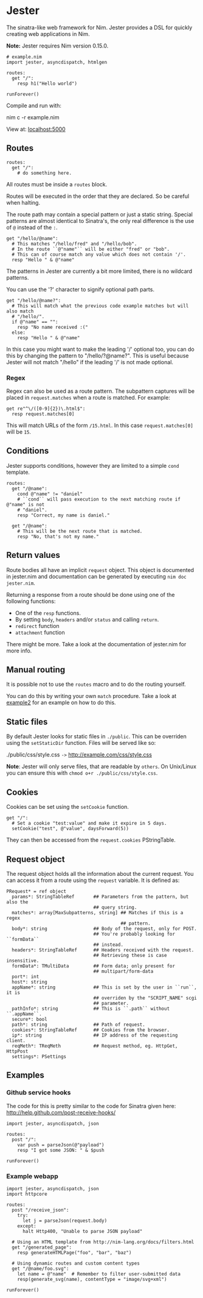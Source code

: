 # Jester

The sinatra-like web framework for Nim. Jester provides a DSL for quickly
creating web applications in Nim.

**Note:** Jester requires Nim version 0.15.0.

```nimrod
# example.nim
import jester, asyncdispatch, htmlgen

routes:
  get "/":
    resp h1("Hello world")

runForever()
```

Compile and run with:

  nim c -r example.nim


View at: [localhost:5000](http://localhost:5000)

## Routes

```nimrod
routes:
  get "/":
    # do something here.
```

All routes must be inside a ``routes`` block.

Routes will be executed in the order that they are declared. So be careful when
halting.

The route path may contain a special pattern or just a static string. Special
patterns are almost identical to Sinatra's, the only real difference is the
use of ``@`` instead of the ``:``.

```nimrod
get "/hello/@name":
  # This matches "/hello/fred" and "/hello/bob".
  # In the route ``@"name"`` will be either "fred" or "bob".
  # This can of course match any value which does not contain '/'.
  resp "Hello " & @"name"
```

The patterns in Jester are currently a bit more limited, there is no
wildcard patterns.

You can use the '?' character to signify optional path parts.

```nimrod
get "/hello/@name?":
  # This will match what the previous code example matches but will also match
  # "/hello/".
  if @"name" == "":
    resp "No name received :("
  else:
    resp "Hello " & @"name"
```

In this case you might want to make the leading '/' optional too, you can do this
by changing the pattern to "/hello/?@name?". This is useful because Jester will
not match "/hello" if the leading '/' is not made optional.

### Regex

Regex can also be used as a route pattern. The subpattern captures will be
placed in ``request.matches`` when a route is matched. For example:

```nimrod
get re"^\/([0-9]{2})\.html$":
  resp request.matches[0]
```

This will match URLs of the form ``/15.html``. In this case
``request.matches[0]`` will be ``15``.

## Conditions

Jester supports conditions, however they are limited to a simple ``cond`` template.

```nimrod
routes:
  get "/@name":
    cond @"name" != "daniel"
    # ``cond`` will pass execution to the next matching route if @"name" is not
    # "daniel".
    resp "Correct, my name is daniel."

  get "/@name":
    # This will be the next route that is matched.
    resp "No, that's not my name."
```

## Return values

Route bodies all have an implicit ``request`` object. This object is documented
in jester.nim and documentation can be generated by executing ``nim doc jester.nim``.

Returning a response from a route should be done using one of the following
functions:

  * One of the ``resp`` functions.
  * By setting ``body``, ``headers`` and/or ``status`` and calling ``return``.
  * ``redirect`` function
  * ``attachment`` function

There might be more. Take a look at the documentation of jester.nim for more info.

## Manual routing

It is possible not to use the ``routes`` macro and to do the routing yourself.

You can do this by writing your own ``match`` procedure. Take a look at
[example2](tests/example2.nim) for an example on how to do this.

## Static files

By default Jester looks for static files in ``./public``. This can be overriden
using the ``setStaticDir`` function. Files will be served like so:

./public/css/style.css ``->`` http://example.com/css/style.css

**Note**: Jester will only serve files, that are readable by ``others``. On
Unix/Linux you can ensure this with ``chmod o+r ./public/css/style.css``.

## Cookies

Cookies can be set using the ``setCookie`` function.

```nimrod
get "/":
  # Set a cookie "test:value" and make it expire in 5 days.
  setCookie("test", @"value", daysForward(5))
```

They can then be accessed from the ``request.cookies`` PStringTable.

## Request object

The request object holds all the information about the current request.
You can access it from a route using the ``request`` variable. It is defined as:

```nimrod
PRequest* = ref object
  params*: StringTableRef       ## Parameters from the pattern, but also the
                                ## query string.
  matches*: array[MaxSubpatterns, string] ## Matches if this is a regex
                                          ## pattern.
  body*: string                 ## Body of the request, only for POST.
                                ## You're probably looking for ``formData``
                                ## instead.
  headers*: StringTableRef      ## Headers received with the request.
                                ## Retrieving these is case insensitive.
  formData*: TMultiData         ## Form data; only present for
                                ## multipart/form-data
  port*: int
  host*: string
  appName*: string              ## This is set by the user in ``run``, it is
                                ## overriden by the "SCRIPT_NAME" scgi
                                ## parameter.
  pathInfo*: string             ## This is ``.path`` without ``.appName``.
  secure*: bool
  path*: string                 ## Path of request.
  cookies*: StringTableRef      ## Cookies from the browser.
  ip*: string                   ## IP address of the requesting client.
  reqMeth*: TReqMeth            ## Request method, eg. HttpGet, HttpPost
  settings*: PSettings
```

## Examples

### Github service hooks

The code for this is pretty similar to the code for Sinatra given here: http://help.github.com/post-receive-hooks/

```nimrod
import jester, asyncdispatch, json

routes:
  post "/":
    var push = parseJson(@"payload")
    resp "I got some JSON: " & $push

runForever()
```

### Example webapp

```nimrod
import jester, asyncdispatch, json
import httpcore

routes:
  post "/receive_json":
    try:
      let j = parseJson(request.body)
    except:
      halt Http400, "Unable to parse JSON payload"

  # Using an HTML template from http://nim-lang.org/docs/filters.html
  get "/generated_page":
    resp generateHTMLPage("foo", "bar", "baz")

  # Using dynamic routes and custom content types
  get "/@name/foo.svg":
    let name = @"name"  # Remember to filter user-submitted data
    resp(generate_svg(name), contentType = "image/svg+xml")

runForever()
```
